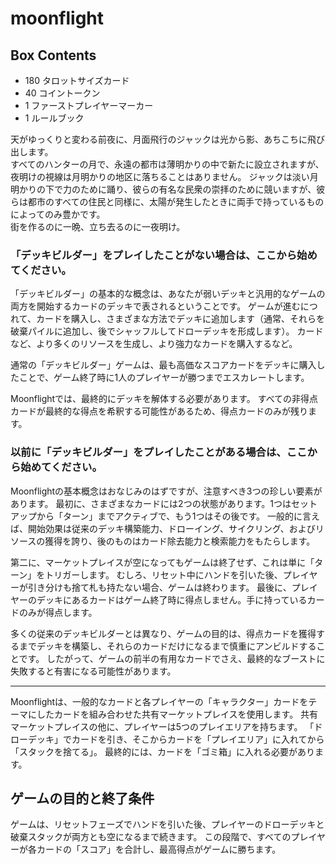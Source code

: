 # moonflight

## Box Contents

- 180 タロットサイズカード
- 40 コイントークン
- 1 ファーストプレイヤーマーカー
- 1 ルールブック

天がゆっくりと変わる前夜に、月面飛行のジャックは光から影、あちこちに飛び出します。   
すべてのハンターの月で、永遠の都市は薄明かりの中で新たに設立されますが、夜明けの視線は月明かりの地区に落ちることはありません。 
ジャックは淡い月明かりの下で力のために踊り、彼らの有名な民衆の崇拝のために競いますが、彼らは都市のすべての住民と同様に、太陽が発生したときに両手で持っているものによってのみ豊かです。  
街を作るのに一晩、立ち去るのに一夜明け。


### 「デッキビルダー」をプレイしたことがない場合は、ここから始めてください。

「デッキビルダー」の基本的な概念は、あなたが弱いデッキと汎用的なゲームの両方を開始するカードのデッキで表されるということです。
ゲームが進むにつれて、カードを購入し、さまざまな方法でデッキに追加します（通常、それらを破棄パイルに追加し、後でシャッフルしてドローデッキを形成します）。
カードなど、より多くのリソースを生成し、より強力なカードを購入するなど。

通常の「デッキビルダー」ゲームは、最も高価なスコアカードをデッキに購入したことで、ゲーム終了時に1人のプレイヤーが勝つまでエスカレートします。

Moonflightでは、最終的にデッキを解体する必要があります。
すべての非得点カードが最終的な得点を希釈する可能性があるため、得点カードのみが残ります。


### 以前に「デッキビルダー」をプレイしたことがある場合は、ここから始めてください。

Moonflightの基本概念はおなじみのはずですが、注意すべき3つの珍しい要素があります。
最初に、さまざまなカードには2つの状態があります。1つはセットアップから「ターン」までアクティブで、もう1つはその後です。
一般的に言えば、開始効果は従来のデッキ構築能力、ドローイング、サイクリング、およびリソースの獲得を誇り、後のものはカード除去能力と検索能力をもたらします。

第二に、マーケットプレイスが空になってもゲームは終了せず、これは単に「ターン」をトリガーします。
むしろ、リセット中にハンドを引いた後、プレイヤーが引き分けも捨て札も持たない場合、ゲームは終わります。
最後に、プレイヤーのデッキにあるカードはゲーム終了時に得点しません。手に持っているカードのみが得点します。

多くの従来のデッキビルダーとは異なり、ゲームの目的は、得点カードを獲得するまでデッキを構築し、それらのカードだけになるまで慎重にアンビルドすることです。
したがって、ゲームの前半の有用なカードでさえ、最終的なブーストに失敗すると有害になる可能性があります。

----

Moonflightは、一般的なカードと各プレイヤーの「キャラクター」カードをテーマにしたカードを組み合わせた共有マーケットプレイスを使用します。
共有マーケットプレイスの他に、プレイヤーは5つのプレイエリアを持ちます。
「ドローデッキ」でカードを引き、そこからカードを「プレイエリア」に入れてから「スタックを捨てる」。
最終的には、カードを「ゴミ箱」に入れる必要があります。


## ゲームの目的と終了条件

ゲームは、リセットフェーズでハンドを引いた後、プレイヤーのドローデッキと破棄スタックが両方とも空になるまで続きます。
この段階で、すべてのプレイヤーが各カードの「スコア」を合計し、最高得点がゲームに勝ちます。
